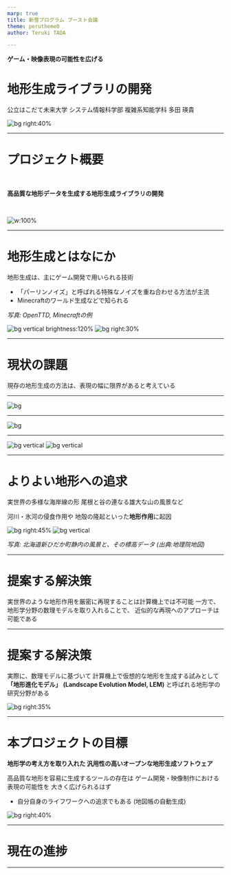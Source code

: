 ```yaml
---
marp: true
title: 新雪プログラム ブースト会議
theme: perutheme0
author: Teruki TADA

---
```



**ゲーム・映像表現の可能性を広げる**
# 地形生成ライブラリの開発

公立はこだて未来大学 システム情報科学部
複雑系知能学科 多田 瑛貴

![bg right:40%](square.png)


---

# プロジェクト概要

<br>

**高品質な地形データを生成する地形生成ライブラリの開発**

<br>

![w:100%](landscape.png)

---

# 地形生成とはなにか

地形生成は、主にゲーム開発で用いられる技術
- 「パーリンノイズ」と呼ばれる特殊なノイズを重ね合わせる方法が主流
- Minecraftのワールド生成などで知られる

*写真: OpenTTD, Minecraftの例*

![bg vertical brightness:120%](openttd.png)
![bg right:30%](minecraft.png)

---

# 現状の課題

現存の地形生成の方法は、表現の幅に限界があると考えている

---

![bg](innnoshima.jpg)

---

![bg](minecraft.png)

---

![bg vertical](innnoshima.jpg)
![bg vertical](minecraft.png)

---

# よりよい地形への追求


実世界の多様な海岸線の形
尾根と谷の連なる雄大な山の風景など

河川・氷河の侵食作用や
地殻の隆起といった**地形作用**に起因

![bg right:45%](hidaka.jpg)
![bg vertical](hidaka_chiriin.png)

*写真: 北海道新ひだか町静内の風景と、その標高データ*
*(出典:地理院地図)*

---

# 提案する解決策

実世界のような地形作用を厳密に再現することは計算機上では不可能
一方で、地形学分野の数理モデルを取り入れることで、
近似的な再現へのアプローチは可能である

---

# 提案する解決策

実際に、数理モデルに基づいて
計算機上で仮想的な地形を生成する試みとして
**「地形進化モデル」**
**(Landscape Evolution Model, LEM)** 
と呼ばれる地形学の研究分野がある

![bg right:35%](lem.png)

---

# 本プロジェクトの目標

**地形学の考え方を取り入れた
汎用性の高いオープンな地形生成ソフトウェア**

高品質な地形を容易に生成するツールの存在は
ゲーム開発・映像制作における表現の可能性を
大きく広げられるはず
 - 自分自身のライフワークへの追求でもある (地図帳の自動生成)

![bg right:40%](square.png)

---

# 現在の進捗

---